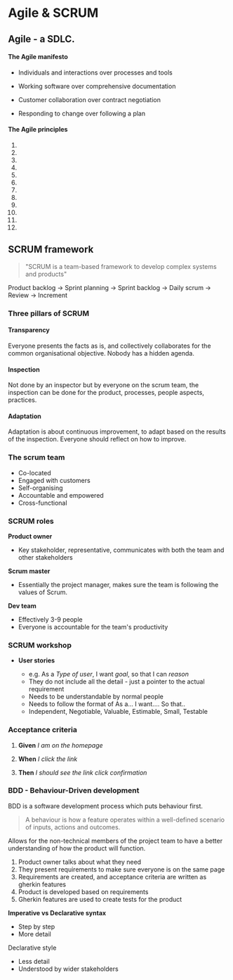 # Agile & SCRUM

## Agile - a SDLC. 

#### The Agile manifesto

- Individuals and interactions over processes and tools

- Working software over comprehensive documentation 

- Customer collaboration over contract negotiation

- Responding to change over following a plan 

#### The Agile principles

1. 

2. 

3. 
4. 
5. 
6. 
7. 
8. 
9. 
10. 
11. 
12. 

## SCRUM framework

> "SCRUM is a team-based framework to develop complex systems and products"

Product backlog -> Sprint planning -> Sprint backlog -> Daily scrum -> Review -> Increment

### Three pillars of SCRUM

#### Transparency

Everyone presents the facts as is, and collectively collaborates for the common organisational objective. Nobody has a hidden agenda.

#### Inspection

Not done by an inspector but by everyone on the scrum team, the inspection can be done for the product, processes, people aspects, practices.

#### Adaptation

Adaptation is about continuous improvement, to adapt based on the results of the inspection. Everyone should reflect on how to improve.

### The scrum team

- Co-located
- Engaged with customers
- Self-organising
- Accountable and empowered 
- Cross-functional

### SCRUM roles

**Product owner**

- Key stakeholder, representative, communicates with both the team and other stakeholders

**Scrum master**

- Essentially the project manager, makes sure the team is following the values of Scrum.

**Dev team**

- Effectively 3-9 people
- Everyone is accountable for the team's productivity 

### SCRUM workshop

- **User stories** 

  - e.g. As a *Type of user*, I want *goal*, so that I can *reason*
  - They do not include all the detail - just a pointer to the actual requirement
  - Needs to be understandable by normal people
  - Needs to follow the format of As a... I want.... So that..
  - Independent, Negotiable, Valuable, Estimable, Small, Testable

### Acceptance criteria

1. **Given** *I am on the homepage*

2. **When** *I click the link* 

3. **Then** *I should see the link click confirmation*

   

### BDD - Behaviour-Driven development

BDD is a software development process which puts behaviour first.

> A behaviour is how a feature operates within a well-defined scenario of inputs, actions and outcomes.

Allows for the non-technical members of the project team to have a better understanding of how the product will function.

1. Product owner talks about what they need
2. They present requirements to make sure everyone is on the same page
3. Requirements are created, and acceptance criteria are written as gherkin features
4. Product is developed based on requirements
5. Gherkin features are used to create tests for the product

**Imperative vs Declarative syntax**

- Step by step
- More detail

Declarative style

- Less detail
- Understood by wider stakeholders 
